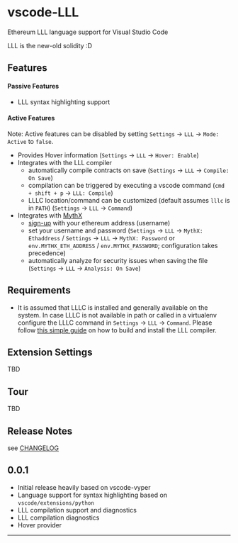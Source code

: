 
# vscode-LLL    
   

Ethereum LLL language support for Visual Studio Code  


LLL is the new-old solidity :D


## Features

#### Passive Features

* LLL syntax highlighting support

#### Active Features

Note: Active features can be disabled by setting `Settings` → `LLL` → `Mode: Active` to `false`.

* Provides Hover information (`Settings` → `LLL` → `Hover: Enable`)
* Integrates with the LLL compiler
  * automatically compile contracts on save (`Settings` → `LLL` → `Compile: On Save`)
  * compilation can be triggered by executing a vscode command (`cmd + shift + p` → `LLL: Compile`)
  * LLLC location/command can be customized (default assumes `lllc` is in `PATH`) (`Settings` → `LLL` → `Command`)
* Integrates with [MythX](https://www.mythx.io/#faq)
  * [sign-up](https://www.mythx.io/#faq) with your ethereum address (username)
  * set your username and password (`Settings` → `LLL` → `MythX: Ethaddress` / `Settings` → `LLL` → `MythX: Password` or `env.MYTHX_ETH_ADDRESS` / `env.MYTHX_PASSWORD`; configuration takes precedence)
  * automatically analyze for security issues when saving the file (`Settings` → `LLL` → `Analysis: On Save`)
  
## Requirements

* It is assumed that LLLC is installed and generally available on the system. In case LLLC is not available in path or called in a virtualenv configure the LLLC command in `Settings` → `LLL` → `Command`. Please follow [this simple guide](https://media.consensys.net/installing-ethereum-compilers-61d701e78f6) on how to build and install the LLL compiler.

## Extension Settings

TBD

## Tour

TBD


## Release Notes

see [CHANGELOG](./CHANGELOG.md)

## 0.0.1
- Initial release heavily based on vscode-vyper
- Language support for syntax highlighting based on `vscode/extensions/python`
- LLL compilation support and diagnostics
- LLL compilation diagnostics
- Hover provider

-----------------------------------------------------------------------------------------------------------
